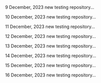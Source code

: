 9 December, 2023
new testing repository...

10 December, 2023
new testing repository...

11 December, 2023
new testing repository...

12 December, 2023
new testing repository...

13 December, 2023
new testing repository...

14 December, 2023
new testing repository...

15 December, 2023
new testing repository...

16 December, 2023
new testing repository...